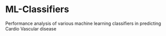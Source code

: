 # ML-Classifiers
Performance analysis of various machine learning classifiers in predicting Cardio Vascular disease 
